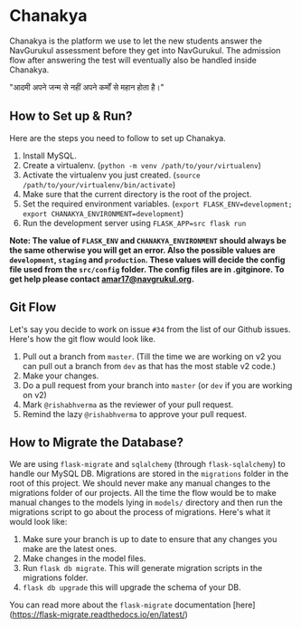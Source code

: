 # Chanakya

Chanakya is the platform we use to let the new students answer the NavGurukul assessment before they get into NavGurukul. The admission flow after answering the test will eventually also be handled inside Chanakya.

"आदमी अपने जन्म से नहीं अपने कर्मों से महान होता है।"

## How to Set up & Run?
Here are the steps you need to follow to set up Chanakya.

1. Install MySQL.
2. Create a virtualenv. (`python -m venv /path/to/your/virtualenv`)
3. Activate the virtualenv you just created. (`source /path/to/your/virtualenv/bin/activate`)
4. Make sure that the current directory is the root of the project.
5. Set the required environment variables. (`export FLASK_ENV=development; export CHANAKYA_ENVIRONMENT=development`)
6. Run the development server using `FLASK_APP=src flask run`

**Note: The value of `FLASK_ENV` and `CHANAKYA_ENVIRONMENT` should always be the same otherwise you will get an error. Also the possible values are `development`, `staging` and `production`. These values will decide the config file used from the `src/config` folder. The config files are in .gitginore. To get help please contact amar17@navgrukul.org.**

## Git Flow
Let's say you decide to work on issue `#34` from the list of our Github issues. Here's how the git flow would look like.

1. Pull out a branch from `master`. (Till the time we are working on v2 you can pull out a branch from `dev` as that has the most stable v2 code.)
2. Make your changes.
3. Do a pull request from your branch into `master` (or `dev` if you are working on v2)
4. Mark `@rishabhverma` as the reviewer of your pull request.
5. Remind the lazy `@rishabhverma` to approve your pull request.

## How to Migrate the Database?
We are using `flask-migrate` and `sqlalchemy` (through `flask-sqlalchemy`) to handle our MySQL DB. Migrations are stored in the `migrations` folder in the root of this project. We should never make any manual changes to the migrations folder of our projects. All the time the flow would be to make manual changes to the models lying in `models/` directory and then run the migrations script to go about the process of migrations. Here's what it would look like:

1. Make sure your branch is up to date to ensure that any changes you make are the latest ones.
2. Make changes in the model files.
3. Run `flask db migrate`. This will generate migration scripts in the migrations folder.
4. `flask db upgrade` this will upgrade the schema of your DB.

You can read more about the `flask-migrate` documentation [here] (https://flask-migrate.readthedocs.io/en/latest/)
